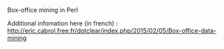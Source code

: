 Box-office mining in Perl

Additional infomation here (in french) : http://eric.cabrol.free.fr/dotclear/index.php/2015/02/05/Box-office-data-mining

